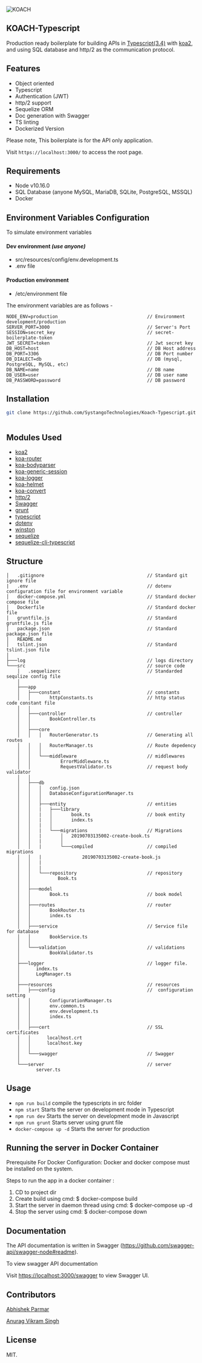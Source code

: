 ![KOACH](https://github.com/SystangoTechnologies/Koach/raw/master/static/koach.png)

## KOACH-Typescript
Production ready boilerplate for building APIs in [Typescript(3.4)](https://www.typescriptlang.org/) with [koa2](https://github.com/koajs/koa/), and using SQL database and http/2 as the communication protocol.


## Features
* Object oriented
* Typescript
* Authentication (JWT)
* http/2 support
* Sequelize ORM
* Doc generation with Swagger
* TS linting
* Dockerized Version

Please note, This boilerplate is for the API only application.

Visit `https://localhost:3000/` to access the root page.

## Requirements
* Node v10.16.0
* SQL Database (anyone MySQL, MariaDB, SQLite, PostgreSQL, MSSQL)
* Docker

## Environment Variables Configuration
To simulate environment variables
#### Dev environment *(use anyone)*
- src/resources/config/env.development.ts
- .env file

####  Production environment
- /etc/environment file

The environment variables are as follows -
```
NODE_ENV=production                                 // Environment development/production
SERVER_PORT=3000                                    // Server's Port
SESSION=secret_key                                  // secret-boilerplate-token
JWT_SECRET=token                                    // Jwt secret key
DB_HOST=host                                        // DB Host address
DB_PORT=3306                                        // DB Port number
DB_DIALECT=db                                       // DB (mysql, PostgreSQL, MySQL, etc)
DB_NAME=name                                        // DB name
DB_USER=user                                        // DB user name
DB_PASSWORD=password                                // DB password
```

## Installation
```bash
git clone https://github.com/SystangoTechnologies/Koach-Typescript.git
 
```

## Modules Used
* [koa2](https://github.com/koajs/koa)
* [koa-router](https://github.com/alexmingoia/koa-router)
* [koa-bodyparser](https://github.com/koajs/bodyparser)
* [koa-generic-session](https://github.com/koajs/generic-session)
* [koa-logger](https://github.com/koajs/logger)
* [koa-helmet](https://github.com/venables/koa-helmet)
* [koa-convert](https://github.com/koajs/convert)
* [http/2](https://github.com/molnarg/node-http2)
* [Swagger](https://github.com/swagger-api/)
* [grunt](https://github.com/gruntjs/grunt)
* [typescript](https://github.com/Microsoft/TypeScript)
* [dotenv](https://github.com/motdotla/dotenv)
* [winston](https://github.com/winstonjs/winston)
* [sequelize](https://github.com/sequelize/sequelize)
* [sequelize-cli-typescript](https://github.com/douglas-treadwell/sequelize-cli-typescript)
## Structure
```
│   .gitignore                                      // Standard git ignore file
|   .env                                            // dotenv configuration file for environment variable
│   docker-compose.yml                              // Standard docker compose file
│   Dockerfile                                      // Standard docker file
│   gruntfile.js                                    // Standard  gruntfile.js file
│   package.json                                    // Standard package.json file
│   README.md
│   tslint.json                                     // Standard tslint.json file
│
├───log                                             // logs directory
└───src                                             // source code
    │   .sequelizerc                                // Standarded sequlize config file
    │
    ├───app
    │   ├───constant                                // constants
    │   │       httpConstants.ts                    // http status code constant file
    │   │
    │   ├───controller                              // controller
    │   │       BookController.ts
    │   │
    │   ├───core
    │   │   │   RouterGenerator.ts                  // Generating all routes
    │   │   │   RouterManager.ts                    // Route depedency
    │   │   │
    │   │   └───middleware                          // middlewares
    │   │           ErrorMiddleware.ts 
    │   │           RequestValidator.ts             // request body validator
    │   │
    │   ├───db
    │   │   │   config.json
    │   │   │   DatabaseConfigurationManager.ts
    │   │   │
    │   │   ├───entity                              // entities
    │   │   |   ├───library
    │   │   |   │       book.ts                     // book entity
    │   │   |   │       index.ts
    │   │   |   │
    │   │   |   └───migrations                      // Migrations
    │   │   |       │   20190703135002-create-book.ts
    │   │   |       │
    │   │   |       └───compiled                    // compiled migrations
    │   │   |               20190703135002-create-book.js       
    │   │   |
    │   │   |
    │   │   └───repository                          // repository
    │   │          Book.ts        
    │   │   
    │   ├───model
    │   │       Book.ts                             // book model
    │   │ 
    │   ├───routes                                  // router
    │   │       BookRouter.ts
    │   │       index.ts
    │   │
    │   ├───service                                 // Service file for database
    │   │       BookService.ts
    │   │
    │   └───validation                              // validations
    │           BookValidator.ts
    │
    ├───logger                                      // logger file.
    │      index.ts
    │      LogManager.ts
    │
    ├───resources                                   // resources
    │   ├───config                                  //  configuration setting
    │   │       ConfigurationManager.ts
    │   │       env.common.ts
    │   │       env.development.ts
    │   │       index.ts
    │   │
    │	├───cert                                    // SSL certificates
    │	│      localhost.crt
    │	│      localhost.key
    │	│       
    │   └───swagger                                 // Swagger
    │
    └───server                                      // server
           server.ts
```


## Usage
* `npm run build` compile the typescripts in src folder
* `npm start` Starts the server on development mode in Typescript
* `npm run dev` Starts the server on development mode in Javascript
* `npm run grunt` Starts server using grunt file
* `docker-compose up -d` Starts the server for production 

## Running the server in Docker Container

Prerequisite For Docker Configuration: Docker and docker compose must be installed on the system.

Steps to run the app in a docker container :
  1. CD to project dir
  2. Create build using cmd: $ docker-compose build
  3. Start the server in daemon thread using cmd: $ docker-compose up -d 
  4. Stop the server using cmd: $ docker-compose down

## Documentation
The API documentation is written in Swagger (https://github.com/swagger-api/swagger-node#readme).

To view swagger API documentation

Visit [https://localhost:3000/swagger](https://localhost:3000/swagger) to view Swagger UI.

## Contributors

[Abhishek Parmar](https://www.linkedin.com/in/abhishek-parmar-19a875122/)

[Anurag Vikram Singh](https://www.linkedin.com/in/anuragvikramsingh/)

## License
MIT.
